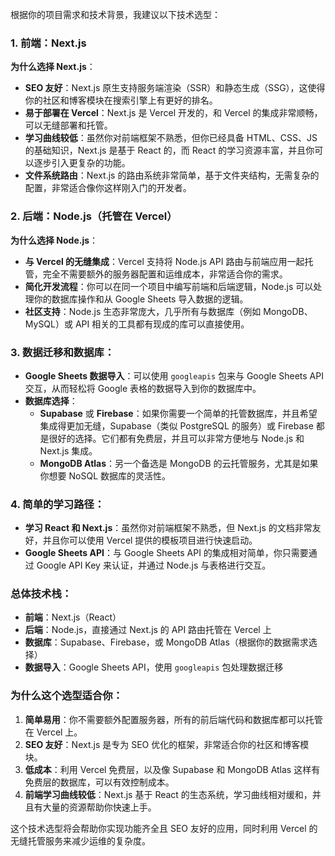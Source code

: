 根据你的项目需求和技术背景，我建议以下技术选型：

### 1. **前端：Next.js**

**为什么选择 Next.js**：
- **SEO 友好**：Next.js 原生支持服务端渲染（SSR）和静态生成（SSG），这使得你的社区和博客模块在搜索引擎上有更好的排名。
- **易于部署在 Vercel**：Next.js 是 Vercel 开发的，和 Vercel 的集成非常顺畅，可以无缝部署和托管。
- **学习曲线较低**：虽然你对前端框架不熟悉，但你已经具备 HTML、CSS、JS 的基础知识，Next.js 是基于 React 的，而 React 的学习资源丰富，并且你可以逐步引入更复杂的功能。
- **文件系统路由**：Next.js 的路由系统非常简单，基于文件夹结构，无需复杂的配置，非常适合像你这样刚入门的开发者。

### 2. **后端：Node.js（托管在 Vercel）**

**为什么选择 Node.js**：
- **与 Vercel 的无缝集成**：Vercel 支持将 Node.js API 路由与前端应用一起托管，完全不需要额外的服务器配置和运维成本，非常适合你的需求。
- **简化开发流程**：你可以在同一个项目中编写前端和后端逻辑，Node.js 可以处理你的数据库操作和从 Google Sheets 导入数据的逻辑。
- **社区支持**：Node.js 生态非常庞大，几乎所有与数据库（例如 MongoDB、MySQL）或 API 相关的工具都有现成的库可以直接使用。

### 3. **数据迁移和数据库**：
- **Google Sheets 数据导入**：可以使用 `googleapis` 包来与 Google Sheets API 交互，从而轻松将 Google 表格的数据导入到你的数据库中。
- **数据库选择**：
  - **Supabase** 或 **Firebase**：如果你需要一个简单的托管数据库，并且希望集成得更加无缝，Supabase（类似 PostgreSQL 的服务）或 Firebase 都是很好的选择。它们都有免费层，并且可以非常方便地与 Node.js 和 Next.js 集成。
  - **MongoDB Atlas**：另一个备选是 MongoDB 的云托管服务，尤其是如果你想要 NoSQL 数据库的灵活性。

### 4. **简单的学习路径**：
- **学习 React 和 Next.js**：虽然你对前端框架不熟悉，但 Next.js 的文档非常友好，并且你可以使用 Vercel 提供的模板项目进行快速启动。
- **Google Sheets API**：与 Google Sheets API 的集成相对简单，你只需要通过 Google API Key 来认证，并通过 Node.js 与表格进行交互。

### 总体技术栈：
- **前端**：Next.js（React）
- **后端**：Node.js，直接通过 Next.js 的 API 路由托管在 Vercel 上
- **数据库**：Supabase、Firebase，或 MongoDB Atlas（根据你的数据需求选择）
- **数据导入**：Google Sheets API，使用 `googleapis` 包处理数据迁移

### 为什么这个选型适合你：
1. **简单易用**：你不需要额外配置服务器，所有的前后端代码和数据库都可以托管在 Vercel 上。
2. **SEO 友好**：Next.js 是专为 SEO 优化的框架，非常适合你的社区和博客模块。
3. **低成本**：利用 Vercel 免费层，以及像 Supabase 和 MongoDB Atlas 这样有免费层的数据库，可以有效控制成本。
4. **前端学习曲线较低**：Next.js 基于 React 的生态系统，学习曲线相对缓和，并且有大量的资源帮助你快速上手。

这个技术选型将会帮助你实现功能齐全且 SEO 友好的应用，同时利用 Vercel 的无缝托管服务来减少运维的复杂度。